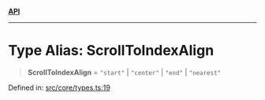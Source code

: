 [**API**](../../API.md)

***

# Type Alias: ScrollToIndexAlign

> **ScrollToIndexAlign** = `"start"` \| `"center"` \| `"end"` \| `"nearest"`

Defined in: [src/core/types.ts:19](https://github.com/inokawa/virtua/blob/bef8d3f4969c1398c3cf5c6c917097dd810b514f/src/core/types.ts#L19)
